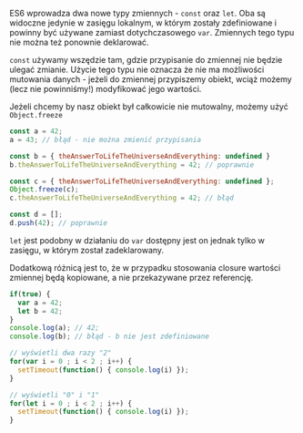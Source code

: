 ES6 wprowadza dwa nowe typy zmiennych - `const` oraz `let`. Oba są widoczne jedynie w zasięgu lokalnym, w którym zostały zdefiniowane i powinny być używane zamiast dotychczasowego `var`. Zmiennych tego typu nie można też ponownie deklarować.

`const` używamy wszędzie tam, gdzie przypisanie do zmiennej nie będzie ulegać zmianie. Użycie tego typu nie oznacza że nie ma możliwości mutowania danych - jeżeli do zmiennej przypiszemy obiekt, wciąż możemy (lecz nie powinniśmy!) modyfikować jego wartości.

Jeżeli chcemy by nasz obiekt był całkowicie nie mutowalny, możemy użyć `Object.freeze`

```js
const a = 42;
a = 43; // błąd - nie można zmienić przypisania

const b = { theAnswerToLifeTheUniverseAndEverything: undefined }
b.theAnswerToLifeTheUniverseAndEverything = 42; // poprawnie

const c = { theAnswerToLifeTheUniverseAndEverything: undefined };
Object.freeze(c);
c.theAnswerToLifeTheUniverseAndEverything = 42; // błąd

const d = [];
d.push(42); // poprawnie
```

`let` jest podobny w działaniu do `var` dostępny jest on jednak tylko w zasięgu, w którym został zadeklarowany.

Dodatkową różnicą jest to, że w przypadku stosowania closure wartości zmiennej będą kopiowane, a nie przekazywane przez referencję.

```js
if(true) {
  var a = 42;
  let b = 42;
}
console.log(a); // 42;
console.log(b); // błąd - b nie jest zdefiniowane

// wyświetli dwa razy "2"
for(var i = 0 ; i < 2 ; i++) {
  setTimeout(function() { console.log(i) });
}              

// wyświetli "0" i "1"
for(let i = 0 ; i < 2 ; i++) {
  setTimeout(function() { console.log(i) });
}         
```